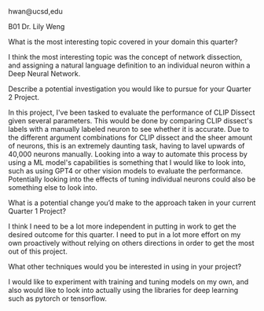 hwan@ucsd,edu

B01 Dr. Lily Weng

What is the most interesting topic covered in your domain this quarter?

I think the most interesting topic was the concept of network dissection, and assigning a natural language definition to an individual neuron within a Deep Neural Network.

Describe a potential investigation you would like to pursue for your Quarter 2 Project.

In this project, I've been tasked to evaluate the performance of CLIP Dissect given several parameters. This would be done by comparing CLIP dissect's labels with a manually labeled neuron to see whether it is accurate. Due to the different argument combinations for CLIP dissect and the sheer amount of neurons, this is an extremely daunting task, having to lavel upwards of 40,000 neurons manually. Looking into a way to automate this process by using a ML model's capabilities is something that I would like to look into, such as using GPT4 or other vision models to evaluate the performance. Potentially looking into the effects of tuning individual neurons could also be something else to look into.

What is a potential change you’d make to the approach taken in your current Quarter 1 Project?

I think I need to be a lot more independent in putting in work to get the desired outcome for this quarter. I need to put in a lot more effort on my own proactively without relying on others directions in order to get the most out of this project.

What other techniques would you be interested in using in your project?

I would like to experiment with training and tuning models on my own, and also would like to look into actually using the libraries for deep learning such as pytorch or tensorflow.
